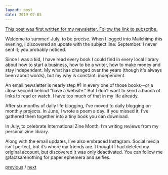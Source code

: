 ```yaml
---
layout: post
date: 2019-07-05
---
```


[This post was first written for my newsletter. Follow the link to subscribe.](https://jessdriscoll.substack.com/p/july-19-05-07)

Welcome to summer! July, to be precise. When I logged into Mailchimp this evening, I discovered an update with the subject line: September. I never sent it; you probably noticed.

Since I was a kid, I have read every book I could find in every local library about how to start a business, how to be a writer, how to make money and stay independent. My what has changed over the years (though it's always been about words), but my why is constant: independent.

An email newsletter is nearly step #1 in every one of those books--or a close second behind "have a website." But I don’t want to send a bunch of links to read or watch. I have too much of that in my life already. 

After six months of daily life blogging, I’ve moved to daily blogging on monthly projects. In June, I wrote a poem a day. If you missed it, I’ve gathered them together into a tiny book you can download.

In July, to celebrate International Zine Month, I’m writing reviews from my personal zine library. 

Along with the email updates, I’ve also embraced Instagram. Social media isn’t perfect, but it’s where my friends are. I thought I had deleted my original account, but discovered it was only deactivated. You can follow me @factsarenothing for paper ephemera and selfies.

<a href="{{page.previous.url}}">previous</a> / <a href="{{page.next.url}}">next</a>
